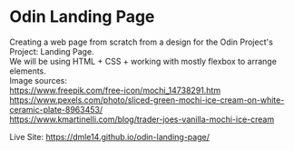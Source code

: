 # Odin Landing Page
Creating a web page from scratch from a design for the Odin Project's Project: Landing Page.  
We will be using HTML + CSS + working with mostly flexbox to arrange elements.  
Image sources:  
https://www.freepik.com/free-icon/mochi_14738291.htm  
https://www.pexels.com/photo/sliced-green-mochi-ice-cream-on-white-ceramic-plate-8963453/  
https://www.kmartinelli.com/blog/trader-joes-vanilla-mochi-ice-cream  

Live Site:
https://dmle14.github.io/odin-landing-page/
